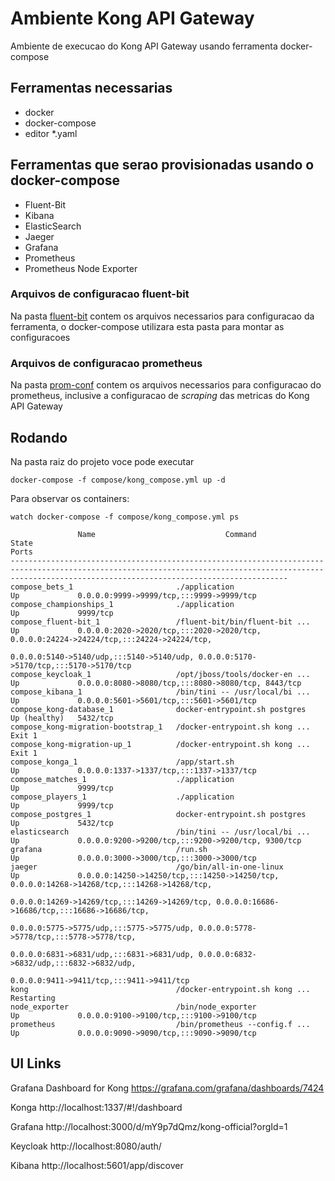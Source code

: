 # Ambiente Kong API Gateway

Ambiente de execucao do Kong API Gateway usando ferramenta docker-compose

## Ferramentas necessarias
* docker
* docker-compose
* editor *.yaml


## Ferramentas que serao provisionadas usando o docker-compose
* Fluent-Bit
* Kibana
* ElasticSearch
* Jaeger
* Grafana
* Prometheus
* Prometheus Node Exporter

### Arquivos de configuracao fluent-bit

Na pasta [fluent-bit](compose/fluent-bit) contem os arquivos necessarios para configuracao da ferramenta, o docker-compose utilizara esta pasta para montar as configuracoes


### Arquivos de configuracao prometheus

Na pasta [prom-conf](compose/prom-conf) contem os arquivos necessarios para configuracao do prometheus, inclusive a configuracao de _scraping_ das metricas do Kong API Gateway


## Rodando

Na pasta raiz do projeto voce pode executar

```shell
docker-compose -f compose/kong_compose.yml up -d
```

Para observar os containers:
```
watch docker-compose -f compose/kong_compose.yml ps
```

```
               Name                             Command                  State                                                               Ports                                                        
----------------------------------------------------------------------------------------------------------------------------------------------------------------------------------------------------------
compose_bets_1                       ./application                    Up             0.0.0.0:9999->9999/tcp,:::9999->9999/tcp                                                                             
compose_championships_1              ./application                    Up             9999/tcp                                                                                                             
compose_fluent-bit_1                 /fluent-bit/bin/fluent-bit ...   Up             0.0.0.0:2020->2020/tcp,:::2020->2020/tcp, 0.0.0.0:24224->24224/tcp,:::24224->24224/tcp,                              
                                                                                     0.0.0.0:5140->5140/udp,:::5140->5140/udp, 0.0.0.0:5170->5170/tcp,:::5170->5170/tcp                                   
compose_keycloak_1                   /opt/jboss/tools/docker-en ...   Up             0.0.0.0:8080->8080/tcp,:::8080->8080/tcp, 8443/tcp                                                                   
compose_kibana_1                     /bin/tini -- /usr/local/bi ...   Up             0.0.0.0:5601->5601/tcp,:::5601->5601/tcp                                                                             
compose_kong-database_1              docker-entrypoint.sh postgres    Up (healthy)   5432/tcp                                                                                                             
compose_kong-migration-bootstrap_1   /docker-entrypoint.sh kong ...   Exit 1                                                                                                                              
compose_kong-migration-up_1          /docker-entrypoint.sh kong ...   Exit 1                                                                                                                              
compose_konga_1                      /app/start.sh                    Up             0.0.0.0:1337->1337/tcp,:::1337->1337/tcp                                                                             
compose_matches_1                    ./application                    Up             9999/tcp                                                                                                             
compose_players_1                    ./application                    Up             9999/tcp                                                                                                             
compose_postgres_1                   docker-entrypoint.sh postgres    Up             5432/tcp                                                                                                             
elasticsearch                        /bin/tini -- /usr/local/bi ...   Up             0.0.0.0:9200->9200/tcp,:::9200->9200/tcp, 9300/tcp                                                                   
grafana                              /run.sh                          Up             0.0.0.0:3000->3000/tcp,:::3000->3000/tcp                                                                             
jaeger                               /go/bin/all-in-one-linux         Up             0.0.0.0:14250->14250/tcp,:::14250->14250/tcp, 0.0.0.0:14268->14268/tcp,:::14268->14268/tcp,                          
                                                                                     0.0.0.0:14269->14269/tcp,:::14269->14269/tcp, 0.0.0.0:16686->16686/tcp,:::16686->16686/tcp,                          
                                                                                     0.0.0.0:5775->5775/udp,:::5775->5775/udp, 0.0.0.0:5778->5778/tcp,:::5778->5778/tcp,                                  
                                                                                     0.0.0.0:6831->6831/udp,:::6831->6831/udp, 0.0.0.0:6832->6832/udp,:::6832->6832/udp,                                  
                                                                                     0.0.0.0:9411->9411/tcp,:::9411->9411/tcp                                                                             
kong                                 /docker-entrypoint.sh kong ...   Restarting                                                                                                                          
node_exporter                        /bin/node_exporter               Up             0.0.0.0:9100->9100/tcp,:::9100->9100/tcp                                                                             
prometheus                           /bin/prometheus --config.f ...   Up             0.0.0.0:9090->9090/tcp,:::9090->9090/tcp

```

## UI Links

Grafana Dashboard for Kong https://grafana.com/grafana/dashboards/7424


Konga   http://localhost:1337/#!/dashboard

Grafana http://localhost:3000/d/mY9p7dQmz/kong-official?orgId=1

Keycloak http://localhost:8080/auth/

Kibana http://localhost:5601/app/discover

